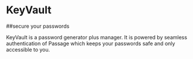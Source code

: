 # KeyVault
##secure your passwords

KeyVault is a password generator plus manager. It is powered by seamless authentication of Passage which keeps your passwords safe and only accessible to you.
